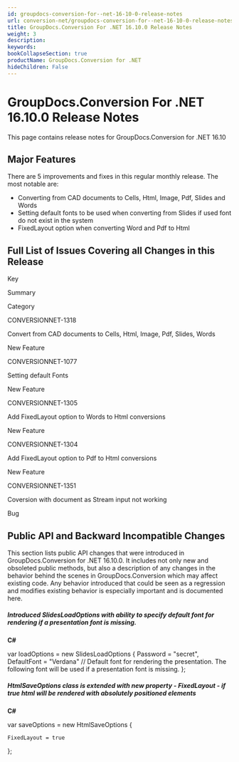 ```yaml
---
id: groupdocs-conversion-for--net-16-10-0-release-notes
url: conversion-net/groupdocs-conversion-for--net-16-10-0-release-notes
title: GroupDocs.Conversion For .NET 16.10.0 Release Notes
weight: 3
description: 
keywords: 
bookCollapseSection: true
productName: GroupDocs.Conversion for .NET
hideChildren: False
---
```


# GroupDocs.Conversion For .NET 16.10.0 Release Notes


This page contains release notes for GroupDocs.Conversion for .NET 16.10

## Major Features

There are 5 improvements and fixes in this regular monthly release. The most notable are:

*   Converting from CAD documents to Cells, Html, Image, Pdf, Slides and Words
*   Setting default fonts to be used when converting from Slides if used font do not exist in the system
*   FixedLayout option when converting Word and Pdf to Html

## Full List of Issues Covering all Changes in this Release

Key

Summary

Category

CONVERSIONNET-1318

Convert from CAD documents to Cells, Html, Image, Pdf, Slides, Words

New Feature

CONVERSIONNET-1077

Setting default Fonts

New Feature

CONVERSIONNET-1305

Add FixedLayout option to Words to Html conversions

New Feature

CONVERSIONNET-1304

Add FixedLayout option to Pdf to Html conversions

New Feature

CONVERSIONNET-1351

Coversion with document as Stream input not working

Bug

## Public API and Backward Incompatible Changes

This section lists public API changes that were introduced in GroupDocs.Conversion for .NET 16.10.0. It includes not only new and obsoleted public methods, but also a description of any changes in the behavior behind the scenes in GroupDocs.Conversion which may affect existing code. Any behavior introduced that could be seen as a regression and modifies existing behavior is especially important and is documented here.

##### Introduced SlidesLoadOptions with ability to specify default font for rendering if a presentation font is missing.

**C#**

 var loadOptions = new SlidesLoadOptions
{
	Password = "secret",
	DefaultFont = "Verdana"  // Default font for rendering the presentation. The following font will be used if a presentation font is missing.
};

##### HtmlSaveOptions class is extended with new property - FixedLayout - if true html will be rendered with absolutely positioned elements

**C#**

 var saveOptions = new HtmlSaveOptions
{

	FixedLayout = true

};

